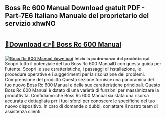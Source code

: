## Boss Rc 600 Manual Download gratuit PDF - Part-7E6 Italiano Manuale del proprietario del servizio xhwNO

# <h2><a href="http://dfd41cp.blite.top/?on=Boss+Rc+600+Manual">🔗Download 👉🔴 Boss Rc 600 Manual</a></h2>

[![Boss Rc 600 Manual download](https://i.imgur.com/lujVjoI.png)](http://dfd41cp.blite.top/?on=Boss+Rc+600+Manual)
Inizia la padronanza del prodotto qui Scopri tutto il potenziale del tuo Boss Rc 600 ManualD con questa guida per l'utente. Scopri le sue caratteristiche, i passaggi di installazione, le procedure operative e i suggerimenti per la risoluzione dei problemi. Comprensione del prodotto Questa sezione fornisce una panoramica del tuo nuovo Boss Rc 600 Manual e delle sue caratteristiche principali. Questo Boss Rc 600 Manual è dotato di una varietà di funzioni per massimizzare la produttività. Confidiamo che Boss Rc 600 Manual sia stata una risorsa accurata e dettagliata per i tuoi sforzi per conoscere le specifiche del tuo nuovo dispositivo. In caso di domande o dubbi, contattare il nostro team di assistenza clienti.
